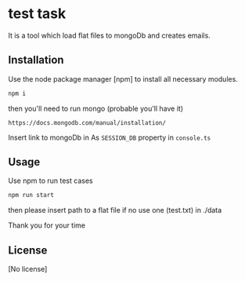 # test task

It is a tool which load flat files to mongoDb and creates emails.

## Installation

Use the node package manager [npm] to install all necessary modules.

```bash
npm i
```
then you'll need to run mongo (probable you'll have it)
```
https://docs.mongodb.com/manual/installation/
```
Insert link to mongoDb in As `SESSION_DB` property in `console.ts`

## Usage
Use npm to run test cases

```bash
npm run start
```
then please insert path to a flat file
if no use one (test.txt) in ./data



Thank you for your time
## License
[No license]